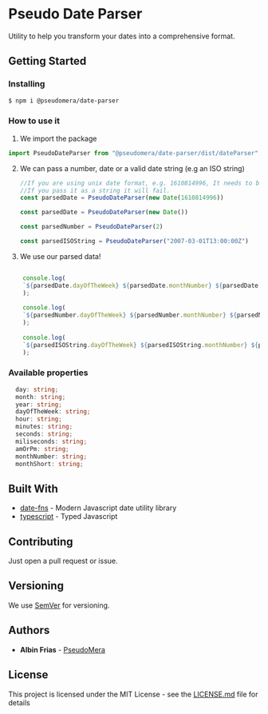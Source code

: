 # Pseudo Date Parser

Utility to help you transform your dates into a comprehensive format.

## Getting Started

### Installing
```bash
$ npm i @pseudomera/date-parser
```

### How to use it
1. We import the package
```javascript
import PseudoDateParser from "@pseudomera/date-parser/dist/dateParser"
```

2. We can pass a number, date or a valid date string (e.g an ISO string)

    ```javascript
    //If you are using unix date format, e.g. 1610814996, It needs to be a number
    //If you pass it as a string it will fail.
    const parsedDate = PseudoDateParser(new Date(1610814996))

    const parsedDate = PseudoDateParser(new Date())

    const parsedNumber = PseudoDateParser(2)
    
    const parsedISOString = PseudoDateParser("2007-03-01T13:00:00Z")

    ```
    
3. We use our parsed data!
```javascript

    console.log(
    `${parsedDate.dayOfTheWeek} ${parsedDate.monthNumber} ${parsedDate.month} ${parsedDate.year}`
    );
    
    console.log(
    `${parsedNumber.dayOfTheWeek} ${parsedNumber.monthNumber} ${parsedNumber.month} ${parsedNumber.year}`
    );
    
    console.log(
    `${parsedISOString.dayOfTheWeek} ${parsedISOString.monthNumber} ${parsedISOString.month} ${parsedISOString.year}`
    );
```

### Available properties

```typescript
  day: string;
  month: string;
  year: string;
  dayOfTheWeek: string;
  hour: string;
  minutes: string;
  seconds: string;
  miliseconds: string;
  amOrPm: string;
  monthNumber: string;
  monthShort: string;
```

## Built With

* [date-fns](https://date-fns.org/) - Modern Javascript date utility library
* [typescript](https://www.typescriptlang.org/) - Typed Javascript

## Contributing

Just open a pull request or issue.

## Versioning

We use [SemVer](http://semver.org/) for versioning.

## Authors

* **Albin Frias** - [PseudoMera](https://github.com/PseudoMera)

## License

This project is licensed under the MIT License - see the [LICENSE.md](LICENSE.md) file for details
